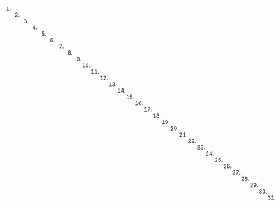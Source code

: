 1. 2. 3. 4. 5. 6. 7. 8. 9. 10. 11. 12. 13. 14. 15. 16. 17. 18. 19. 20. 21. 22. 23. 24. 25. 26. 27. 28. 29. 30. 31. 32. 33. 34. 35. 36. 37. 38. 39. 40. 41. 42. 43. 44. 45. 46. 47. 48. 49. 50. 51. 52. 53. 54. 55. 56. 57. 58. 59. 60. 61. 62. 63. 64. 65. 66. 67. 68. 69. 70. 71. 72. 73. 74. 75. 76. 77. 78. 79. 80. 81. 82. 83. 84. 85. 86. 87. 88. 89. 90. 91. 92. 93. 94. 95. 96. 97. 98. 99. 100. 101. 102. 103. 104. 105. 106. 107. 108. 109. 110. 111. 112. 113. 114. 115. 116. 117. 118. 119. 120. 121. 122. 123. 124. 125. 126. 127. 128. 129. 130. 131. 132. 133. 134. 135. 136. 137. 138. 139. 140. 141. 142. 143. 144. 145. 146. 147. 148. 149. 150. 151. 152. 153. 154. 155. 156. 157. 158. 159. 160. 161. 162. 163. 164. 165. 166. 167. 168. 169. 170. 171. 172. 173. 174. 175. 176. 177. 178. 179. 180. 181. 182
YENTAESCLAVO
Ir
En la ciudad de Quibdo, capital de la provincia de Cusco, otros
de Enero de mil ochocientos diez y ochos. Ante mi, el escribano
y testigo que se nombraron, agregaron que el apreciaron a
Nikolas Boxas, yendo a ella
testigos que se nombraron párroco Nicholas Roxas vecino de esta
y gobernador de fray Manuel Martinez Malo religioso agustino
y cura interino que ha sido de esta dicha capital, según consta
del que otorga ante muy testigos el día tres de Noviembre del
ano próximo pasado de mil ochocientos diez y siete en el protocolo respectivo a foxas 92 de que doy fe, y usando de las facultades que en el se confieren al comisario, de que también doy fe conozco, otorga, que anombre de su parte ven
de realmente y con efecto a Marcelino Valencia de la procura reciindad una negra suya propia y sujeta a servidumbre nombra de Estefana, lo cual asegura hallarse libre de empeño de la.
obligación e hipoteca especial ni general que no la tiene y se la vende con todos sus riesgos tachos defectos encerrada des públicas y secretas en precio y cantidad de trescientos pesos de plata que por ella le ha dado en dinero de contado sien
do cargo del ofrgante la paga del derecho de alcabala que
hasatisfecio al señor oficial Real quien engraeta desose
cibco ha dado la poleta que se inserta y dice asi y de la
no se recibido de consesa entregado a su voluntad renuncia de
ma recibida de confesía entregada a la autoridad penitenciaria e
cir lo contrario la excepción de la non numerata pecuniaria su
prueba lo del recado termino engañó y más del caso. Decla
rando que dicha esclava esterana no vale más y aunque ma
Valga de su demasia en mucha o poca cantidad hace gracia y donacion al comprador y sus herederos buena, para merá perfecta e irreexocable intermixos con la maniura y renun-
La ciudad necesaria sobre que renuncia la ley del arriboamiento Real fecha en cartes de Alcalá de Henares y donde que hablan en razón de la que se compra y venus por mas o menos de la mitad del justo precio y el término concedido para la res
La escritura es en español.
Punto tenia quinientos y trescientos mil veinticinco y trescientos ve
dor y sus herederos, que en señal de posesión y para título de
